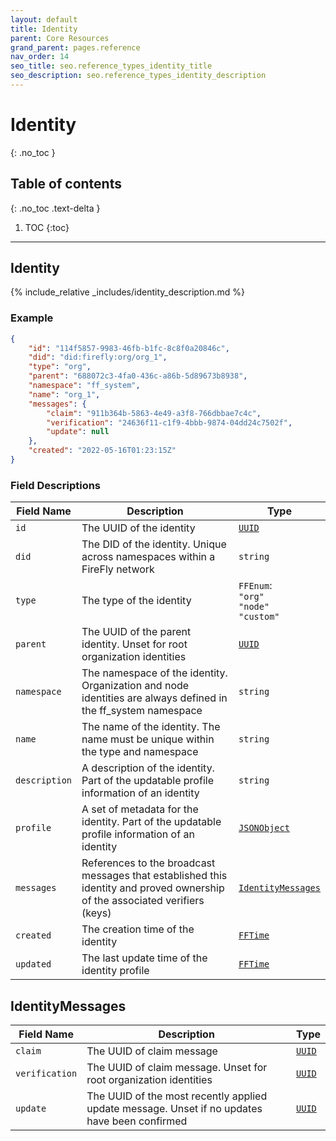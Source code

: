```yaml
---
layout: default
title: Identity
parent: Core Resources
grand_parent: pages.reference
nav_order: 14
seo_title: seo.reference_types_identity_title
seo_description: seo.reference_types_identity_description
---
```


# Identity
{: .no_toc }

## Table of contents
{: .no_toc .text-delta }

1. TOC
{:toc}

---
## Identity

{% include_relative _includes/identity_description.md %}

### Example

```json
{
    "id": "114f5857-9983-46fb-b1fc-8c8f0a20846c",
    "did": "did:firefly:org/org_1",
    "type": "org",
    "parent": "688072c3-4fa0-436c-a86b-5d89673b8938",
    "namespace": "ff_system",
    "name": "org_1",
    "messages": {
        "claim": "911b364b-5863-4e49-a3f8-766dbbae7c4c",
        "verification": "24636f11-c1f9-4bbb-9874-04dd24c7502f",
        "update": null
    },
    "created": "2022-05-16T01:23:15Z"
}
```

### Field Descriptions

| Field Name | Description | Type |
|------------|-------------|------|
| `id` | The UUID of the identity | [`UUID`](simpletypes#uuid) |
| `did` | The DID of the identity. Unique across namespaces within a FireFly network | `string` |
| `type` | The type of the identity | `FFEnum`:<br/>`"org"`<br/>`"node"`<br/>`"custom"` |
| `parent` | The UUID of the parent identity. Unset for root organization identities | [`UUID`](simpletypes#uuid) |
| `namespace` | The namespace of the identity. Organization and node identities are always defined in the ff_system namespace | `string` |
| `name` | The name of the identity. The name must be unique within the type and namespace | `string` |
| `description` | A description of the identity. Part of the updatable profile information of an identity | `string` |
| `profile` | A set of metadata for the identity. Part of the updatable profile information of an identity | [`JSONObject`](simpletypes#jsonobject) |
| `messages` | References to the broadcast messages that established this identity and proved ownership of the associated verifiers (keys) | [`IdentityMessages`](#identitymessages) |
| `created` | The creation time of the identity | [`FFTime`](simpletypes#fftime) |
| `updated` | The last update time of the identity profile | [`FFTime`](simpletypes#fftime) |

## IdentityMessages

| Field Name | Description | Type |
|------------|-------------|------|
| `claim` | The UUID of claim message | [`UUID`](simpletypes#uuid) |
| `verification` | The UUID of claim message. Unset for root organization identities | [`UUID`](simpletypes#uuid) |
| `update` | The UUID of the most recently applied update message. Unset if no updates have been confirmed | [`UUID`](simpletypes#uuid) |


